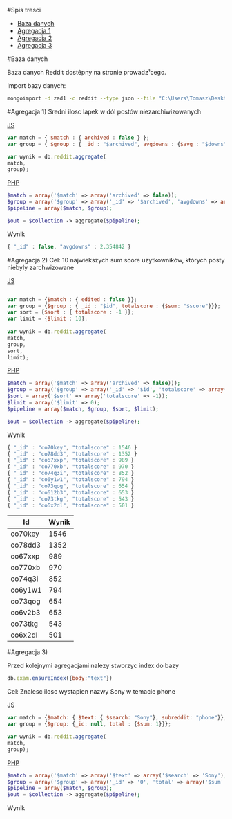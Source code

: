 #Spis tresci
- [Baza danych](#baza)
- [Agregacja 1](#agregacja-1)
- [Agregacja 2](#agregacja-2)
- [Agregacja 3](#agregacja-3)


#Baza danych

Baza danych Reddit dostêpny na stronie prowadz¹cego.

Import bazy danych:
```sh
mongoimport -d zad1 -c reddit --type json --file "C:\Users\Tomasz\Desktop\Bzyl\rc\RC_2015-01.json"
```

#Agregacja 1)
Sredni ilosc lapek w dól postów niezarchiwizowanych<br>

[JS](https://github.com/tomaszwolf/exam/blob/master/zad1.js)
```js
var match = { $match : { archived : false } };
var group = { $group : { _id : "$archived", avgdowns : {$avg : "$downs"}}};

var wynik = db.reddit.aggregate(
match,
group);
```

[PHP](https://github.com/tomaszwolf/exam/blob/master/zad1.php)
```php
$match = array('$match' => array('archived' => false));
$group = array('$group' => array('_id' => '$archived', 'avgdowns' => array('$avg' => '$downs')));
$pipeline = array($match, $group);

$out = $collection -> aggregate($pipeline);
```
Wynik
```js
{ "_id" : false, "avgdowns" : 2.354842 }
```

#Agregacja 2)
Cel: 10 najwiekszych sum score uzytkowników, których posty niebyly zarchwizowane<br>

[JS](https://github.com/tomaszwolf/exam/blob/master/zad2.js)
```js

var match = {$match : { edited : false }};
var group = {$group : { _id : "$id", totalscore : {$sum: "$score"}}};
var sort = {$sort : { totalscore : -1 }};
var limit = {$limit : 10};
			
var wynik = db.reddit.aggregate(
match,
group,
sort,
limit);		
```

[PHP](https://github.com/tomaszwolf/exam/blob/master/zad2.php)
```php
$match = array('$match' => array('archived' => false)));
$group = array('$group' => array('_id' => '$id', 'totalscore' => array('$sum' => '$score')));
$sort = array('$sort' => array('totalscore' => -1));
$limit = array('$limit' => 0);
$pipeline = array($match, $group, $sort, $limit);

$out = $collection -> aggregate($pipeline);		
```

Wynik
```js
{ "_id" : "co70key", "totalscore" : 1546 }
{ "_id" : "co78dd3", "totalscore" : 1352 }
{ "_id" : "co67xxp", "totalscore" : 989 }
{ "_id" : "co770xb", "totalscore" : 970 }
{ "_id" : "co74q3i", "totalscore" : 852 }
{ "_id" : "co6y1w1", "totalscore" : 794 }
{ "_id" : "co73qog", "totalscore" : 654 }
{ "_id" : "co612b3", "totalscore" : 653 }
{ "_id" : "co73tkg", "totalscore" : 543 }
{ "_id" : "co6x2dl", "totalscore" : 501 }

```

|             Id                                |     Wynik   |
|-----------------------------------------------|-------------|
| co70key  					| 1546        |
| co78dd3                                       | 1352        |
| co67xxp                         		| 989         |
| co770xb                                   	| 970         |
| co74q3i                         		| 852         |
| co6y1w1                                	| 794         |
| co73qog                              		| 654         |
| co6v2b3                             		| 653         |
| co73tkg                              		| 543         |
| co6x2dl                             		| 501         |



#Agregacja 3)


Przed kolejnymi agregacjami nalezy stworzyc index do bazy<br>
```js
db.exam.ensureIndex({body:"text"})
```

Cel: Znalesc ilosc wystapien nazwy Sony w temacie phone<br>

[JS](https://github.com/tomaszwolf/exam/blob/master/zad3.js)
```js
var match = {$match: { $text: { $search: "Sony"}, subreddit: "phone"}};
var group = {$group: {_id: null, total : {$sum: 1}}};

var wynik = db.reddit.aggregate(
match,
group);	
```

[PHP](https://github.com/tomaszwolf/exam/blob/master/zad3.php)
```php
$match = array('$match' => array('$text' => array('$search' => 'Sony'), 'subreddit' => 'phone'));
$group = array('$group' => array('_id' => '0', 'total' => array('$sum' => '1')));
$pipeline = array($match, $group);
$out = $collection -> aggregate($pipeline);
```

Wynik
```js 898
```

